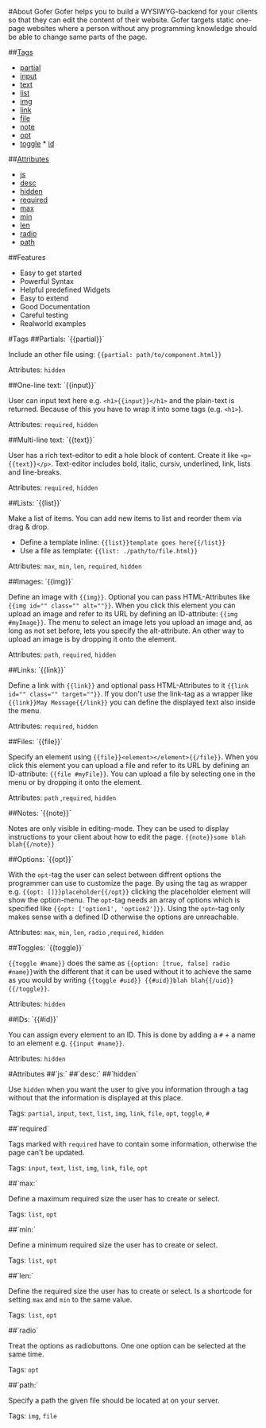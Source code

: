 #About Gofer
Gofer helps you to build a WYSIWYG-backend for your clients so that they can edit the content of their website. Gofer targets static one-page websites where a person without any programming knowledge should be able to change same parts of the page.


##[Tags](#tags)

* [partial](#partial)
* [input](#input)
* [text](#text)
* [list](#list)
* [img](#img)
* [link](#link)
* [file](#file)
* [note](#note)
* [opt](#opt)
* [toggle](#toggle)
 * [id](#id)


##[Attributes](#attributes)

* [js](#js)
* [desc](#desc)
* [hidden](#hidden)
* [required](#required)
* [max](#max)
* [min](#min)
* [len](#len)
* [radio](#radio)
* [path](#path)


##Features
* Easy to get started
* Powerful Syntax
* Helpful predefined Widgets
* Easy to extend
* Good Documentation
* Careful testing
* Realworld examples



<a name="tags" />
#Tags


<a name="partial" />
##Partials: `{{partial}}`

Include an other file using: `{{partial: path/to/component.html}}`

Attributes: `hidden`


<a name="input" />
##One-line text: `{{input}}`

User can input text here e.g. `<h1>{{input}}</h1>` and the plain-text is returned. Because of this you have to wrap it into some tags (e.g. `<h1>`).

Attributes: `required`, `hidden`


<a name="text" />
##Multi-line text: `{{text}}`

User has a rich text-editor to edit a hole block of content. Create it like `<p>{{text}}</p>`. Text-editor includes bold, italic, cursiv, underlined, link, lists and line-breaks.

Attributes: `required`, `hidden`


<a name="list" />
##Lists: `{{list}}`

Make a list of items.
You can add new items to list and reorder them via drag & drop.

* Define a template inline: `{{list}}template goes here{{/list}}`
* Use a file as template: `{{list: ./path/to/file.html}}`

Attributes: `max`, `min`, `len`, `required`, `hidden`


<a name="img" />
##Images: `{{img}}`

Define an image with `{{img}}`.
Optional you can pass HTML-Attributes like `{{img id="" class="" alt=""}}`.
When you click this element you can upload an image and refer to its URL by defining an ID-attribute: `{{img #myImage}}`.
The menu to select an image lets you upload an image and, as long as not set before, lets you specify the alt-attribute.
An other way to upload an image is by dropping it onto the element.

Attributes: `path`, `required`, `hidden`


<a name="link" />
##Links: `{{link}}`

Define a link with `{{link}}` and optional pass HTML-Attributes to it `{{link id="" class="" target=""}}`.
If you don't use the link-tag as a wrapper like `{{link}}May Message{{/link}}` you can define the displayed text also inside the menu.

Attributes: `required`, `hidden`


<a name="file" />
##Files: `{{file}}`

Specify an element using `{{file}}<element></element>{{/file}}`. When you click this element you can upload a file and refer to its URL by defining an ID-attribute: `{{file #myFile}}`.
You can upload a file by selecting one in the menu or by dropping it onto the element.


Attributes: `path` ,`required`, `hidden`


<a name="note" />
##Notes: `{{note}}`

Notes are only visible in editing-mode. They can be used to display instructions to your client about how to edit the page.
`{{note}}some blah blah{{/note}}`


<a name="opt" />
##Options: `{{opt}}`

With the `opt`-tag the user can select between diffrent options the programmer can use to customize the page.
By using the tag as wrapper e.g. `{{opt: []}}placeholder{{/opt}}` clicking the placeholder element will show the option-menu.
The `opt`-tag needs an array of options which is specified like `{{opt: ['option1', 'option2']}}`.
Using the `optn`-tag only makes sense with a defined ID otherwise the options are unreachable.

Attributes: `max`, `min`, `len`, `radio` ,`required`, `hidden`


<a name="toggle" />
##Toggles: `{{toggle}}`

`{{toggle #name}}` does the same as `{{option: [true, false] radio #name}}`with the different that it can be used without it to achieve the same as you would by writing `{{toggle #uid}} {{#uid}}blah blah{{/uid}}{{/toggle}}`.

Attributes: `hidden`


<a name="id" />
##IDs: `{{#id}}`

You can assign every element to an ID. This is done by adding a `#` + a name to an element e.g. `{{input #name}}`.

Attributes: `hidden`



<a name="attributes" />
#Attributes


<a name="js" />
##`js:`


<a name="desc" />
##`desc:`


<a name="hidden" />
##`hidden`

Use `hidden` when you want the user to give you information through a tag without that the information is displayed at this place.

Tags: `partial`, `input`, `text`, `list`, `img`, `link`, `file`, `opt`, `toggle`, `#`


<a name="required" />
##`required`

Tags marked with `required` have to contain some information, otherwise the page can't be updated.

Tags: `input`, `text`, `list`, `img`, `link`, `file`, `opt`


<a name="max" />
##`max:`

Define a maximum required size the user has to create or select.

Tags: `list`, `opt`


<a name="min" />
##`min:`

Define a minimum required size the user has to create or select.

Tags: `list`, `opt`

<a name="len" />
##`len:`

Define the required size the user has to create or select. Is a shortcode for setting `max` and `min` to the same value.

Tags: `list`, `opt`


<a name="radio" />
##`radio`

Treat the options as radiobuttons. One one option can be selected at the same time.

Tags: `opt`


<a name="path" />
##`path:`

Specify a path the given file should be located at on your server.

Tags: `img`, `file`